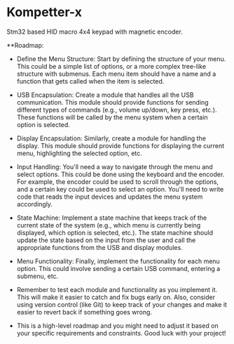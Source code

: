 # Kompetter-x
Stm32 based HID macro 4x4 keypad with magnetic encoder. 

**Roadmap:
* Define the Menu Structure: Start by defining the structure of your menu. This could be a simple list of options, or a more complex tree-like structure with submenus. Each menu item should have a name and a function that gets called when the item is selected.

* USB Encapsulation: Create a module that handles all the USB communication. This module should provide functions for sending different types of commands (e.g., volume up/down, key press, etc.). These functions will be called by the menu system when a certain option is selected.

* Display Encapsulation: Similarly, create a module for handling the display. This module should provide functions for displaying the current menu, highlighting the selected option, etc.

* Input Handling: You'll need a way to navigate through the menu and select options. This could be done using the keyboard and the encoder. For example, the encoder could be used to scroll through the options, and a certain key could be used to select an option. You'll need to write code that reads the input devices and updates the menu system accordingly.

* State Machine: Implement a state machine that keeps track of the current state of the system (e.g., which menu is currently being displayed, which option is selected, etc.). The state machine should update the state based on the input from the user and call the appropriate functions from the USB and display modules.

* Menu Functionality: Finally, implement the functionality for each menu option. This could involve sending a certain USB command, entering a submenu, etc.

* Remember to test each module and functionality as you implement it. This will make it easier to catch and fix bugs early on. Also, consider using version control (like Git) to keep track of your changes and make it easier to revert back if something goes wrong.

* This is a high-level roadmap and you might need to adjust it based on your specific requirements and constraints. Good luck with your project!
